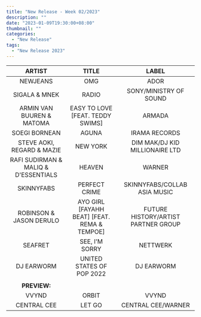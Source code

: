 ```yaml
---
title: "New Release - Week 02/2023"
description: ""
date: "2023-01-09T19:30:00+08:00"
thumbnail: ""
categories:
  - "New Release"
tags:
  - "New Release 2023"
---
```

<!--more-->
|ARTIST|TITLE|LABEL|
|:----:|:----:|:----:|
|NEWJEANS|OMG|ADOR|
|SIGALA & MNEK|RADIO|SONY/MINISTRY OF SOUND|
|ARMIN VAN BUUREN & MATOMA|EASY TO LOVE [FEAT. TEDDY SWIMS]|ARMADA|
|SOEGI BORNEAN|AGUNA|IRAMA RECORDS|
|STEVE AOKI, REGARD & MAZIE|NEW YORK|DIM MAK/DJ KID MILLIONAIRE LTD|
|RAFI SUDIRMAN & MALIQ & D'ESSENTIALS|HEAVEN|WARNER|
|SKINNYFABS|PERFECT CRIME|SKINNYFABS/COLLAB ASIA MUSIC|
|ROBINSON & JASON DERULO|AYO GIRL [FAYAHH BEAT] [FEAT. REMA & TEMPOE]|FUTURE HISTORY/ARTIST PARTNER GROUP|
|SEAFRET|SEE, I'M SORRY|NETTWERK|
|DJ EARWORM|UNITED STATES OF POP 2022|DJ EARWORM|
| | | |
|**PREVIEW:**| | |
|VVYND|ORBIT|VVYND|
|CENTRAL CEE|LET GO|CENTRAL CEE/WARNER|